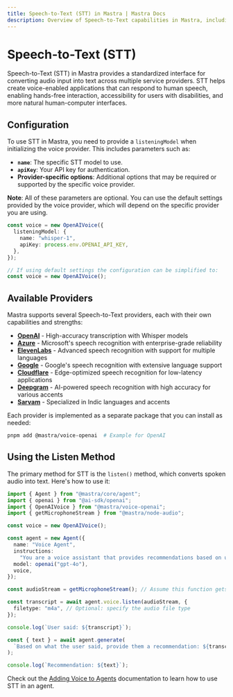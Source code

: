 ```yaml
---
title: Speech-to-Text (STT) in Mastra | Mastra Docs
description: Overview of Speech-to-Text capabilities in Mastra, including configuration, usage, and integration with voice providers.
---
```


# Speech-to-Text (STT)

Speech-to-Text (STT) in Mastra provides a standardized interface for converting audio input into text across multiple service providers.
STT helps create voice-enabled applications that can respond to human speech, enabling hands-free interaction, accessibility for users with disabilities, and more natural human-computer interfaces.

## Configuration

To use STT in Mastra, you need to provide a `listeningModel` when initializing the voice provider. This includes parameters such as:

- **`name`**: The specific STT model to use.
- **`apiKey`**: Your API key for authentication.
- **Provider-specific options**: Additional options that may be required or supported by the specific voice provider.

**Note**: All of these parameters are optional. You can use the default settings provided by the voice provider, which will depend on the specific provider you are using.

```typescript
const voice = new OpenAIVoice({
  listeningModel: {
    name: "whisper-1",
    apiKey: process.env.OPENAI_API_KEY,
  },
});

// If using default settings the configuration can be simplified to:
const voice = new OpenAIVoice();
```

## Available Providers

Mastra supports several Speech-to-Text providers, each with their own capabilities and strengths:

- [**OpenAI**](/reference/voice/openai/) - High-accuracy transcription with Whisper models
- [**Azure**](/reference/voice/azure/) - Microsoft's speech recognition with enterprise-grade reliability
- [**ElevenLabs**](/reference/voice/elevenlabs/) - Advanced speech recognition with support for multiple languages
- [**Google**](/reference/voice/google/) - Google's speech recognition with extensive language support
- [**Cloudflare**](/reference/voice/cloudflare/) - Edge-optimized speech recognition for low-latency applications
- [**Deepgram**](/reference/voice/deepgram/) - AI-powered speech recognition with high accuracy for various accents
- [**Sarvam**](/reference/voice/sarvam/) - Specialized in Indic languages and accents

Each provider is implemented as a separate package that you can install as needed:

```bash
pnpm add @mastra/voice-openai  # Example for OpenAI
```

## Using the Listen Method

The primary method for STT is the `listen()` method, which converts spoken audio into text. Here's how to use it:

```typescript
import { Agent } from "@mastra/core/agent";
import { openai } from "@ai-sdk/openai";
import { OpenAIVoice } from "@mastra/voice-openai";
import { getMicrophoneStream } from "@mastra/node-audio";

const voice = new OpenAIVoice();

const agent = new Agent({
  name: "Voice Agent",
  instructions:
    "You are a voice assistant that provides recommendations based on user input.",
  model: openai("gpt-4o"),
  voice,
});

const audioStream = getMicrophoneStream(); // Assume this function gets audio input

const transcript = await agent.voice.listen(audioStream, {
  filetype: "m4a", // Optional: specify the audio file type
});

console.log(`User said: ${transcript}`);

const { text } = await agent.generate(
  `Based on what the user said, provide them a recommendation: ${transcript}`,
);

console.log(`Recommendation: ${text}`);
```

Check out the [Adding Voice to Agents](../agents/adding-voice.md) documentation to learn how to use STT in an agent.
